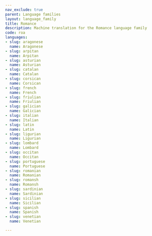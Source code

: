 ```yaml
---
nav_exclude: true
parent: Language families
layout: language_family
title: Romance
description: Machine translation for the Romance language family
code: roa
languages:
- slug: aragonese
  name: Aragonese
- slug: arpitan
  name: Arpitan
- slug: asturian
  name: Asturian
- slug: catalan
  name: Catalan
- slug: corsican
  name: Corsican
- slug: french
  name: French
- slug: friulian
  name: Friulian
- slug: galician
  name: Galician
- slug: italian
  name: Italian
- slug: latin
  name: Latin
- slug: ligurian
  name: Ligurian
- slug: lombard
  name: Lombard
- slug: occitan
  name: Occitan
- slug: portuguese
  name: Portuguese
- slug: romanian
  name: Romanian
- slug: romansh
  name: Romansh
- slug: sardinian
  name: Sardinian
- slug: sicilian
  name: Sicilian
- slug: spanish
  name: Spanish
- slug: venetian
  name: Venetian

---
```


